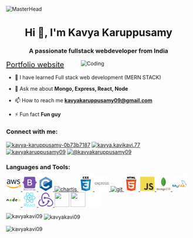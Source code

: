 ![MasterHead](https://camo.githubusercontent.com/48ec00ed4c84e771db4a1db90b56352923a8d644452a32b434d68e97006c9337/68747470733a2f2f63686b736b696c6c732e636f6d2f77702d636f6e74656e742f75706c6f6164732f323032302f30342f504e432d416e696d617465642d42616e6e6572732e676966)
<h1 align="center">Hi 👋, I'm Kavya Karuppusamy</h1>
<h3 align="center">A passionate fullstack webdeveloper from India</h3>
<img align="right" alt="Coding" width="300" src="https://cdn.dribbble.com/users/331265/screenshots/2542587/gabi-d.gif">


  <a href="https://kavyakavi.netlify.app/" target="_blank" style="font-size:20px">Portfolio website</a>


- 🌱 I have learned Full stack web development (MERN STACK)

- 💬 Ask me about **Mongo, Express, React, Node**

- 📫 How to reach me **kavyakaruppusamy09@gmail.com**

- ⚡ Fun fact **Fun guy**



<h3 align="left">Connect with me:</h3>
<p align="left">
<a href="https://linkedin.com/in/kavya-karuppusamy-0b73b7187" target="blank"><img align="center" src="https://raw.githubusercontent.com/rahuldkjain/github-profile-readme-generator/master/src/images/icons/Social/linked-in-alt.svg" alt="kavya-karuppusamy-0b73b7187" height="30" width="40" /></a>
<a href="https://fb.com/kavya.kavikavi.77" target="blank"><img align="center" src="https://raw.githubusercontent.com/rahuldkjain/github-profile-readme-generator/master/src/images/icons/Social/facebook.svg" alt="kavya.kavikavi.77" height="30" width="40" /></a>
<a href="https://instagram.com/kavyakaruppusamy09" target="blank"><img align="center" src="https://raw.githubusercontent.com/rahuldkjain/github-profile-readme-generator/master/src/images/icons/Social/instagram.svg" alt="kavyakaruppusamy09" height="30" width="40" /></a>
<a href="https://medium.com/@kavyakaruppusamy09" target="blank"><img align="center" src="https://raw.githubusercontent.com/rahuldkjain/github-profile-readme-generator/master/src/images/icons/Social/medium.svg" alt="@kavyakaruppusamy09" height="30" width="40" /></a>
</p>

<h3 align="left">Languages and Tools:</h3>
<p align="left"> <a href="https://aws.amazon.com" target="_blank" rel="noreferrer"> <img src="https://raw.githubusercontent.com/devicons/devicon/master/icons/amazonwebservices/amazonwebservices-original-wordmark.svg" alt="aws" width="40" height="40"/> </a> <a href="https://getbootstrap.com" target="_blank" rel="noreferrer"> <img src="https://raw.githubusercontent.com/devicons/devicon/master/icons/bootstrap/bootstrap-plain-wordmark.svg" alt="bootstrap" width="40" height="40"/> </a> <a href="https://www.cprogramming.com/" target="_blank" rel="noreferrer"> <img src="https://raw.githubusercontent.com/devicons/devicon/master/icons/c/c-original.svg" alt="c" width="40" height="40"/> </a> <a href="https://www.chartjs.org" target="_blank" rel="noreferrer"> <img src="https://www.chartjs.org/media/logo-title.svg" alt="chartjs" width="40" height="40"/> </a> <a href="https://www.w3schools.com/css/" target="_blank" rel="noreferrer"> <img src="https://raw.githubusercontent.com/devicons/devicon/master/icons/css3/css3-original-wordmark.svg" alt="css3" width="40" height="40"/> </a> <a href="https://expressjs.com" target="_blank" rel="noreferrer"> <img src="https://raw.githubusercontent.com/devicons/devicon/master/icons/express/express-original-wordmark.svg" alt="express" width="40" height="40"/> </a> <a href="https://git-scm.com/" target="_blank" rel="noreferrer"> <img src="https://www.vectorlogo.zone/logos/git-scm/git-scm-icon.svg" alt="git" width="40" height="40"/> </a> <a href="https://www.w3.org/html/" target="_blank" rel="noreferrer"> <img src="https://raw.githubusercontent.com/devicons/devicon/master/icons/html5/html5-original-wordmark.svg" alt="html5" width="40" height="40"/> </a> <a href="https://developer.mozilla.org/en-US/docs/Web/JavaScript" target="_blank" rel="noreferrer"> <img src="https://raw.githubusercontent.com/devicons/devicon/master/icons/javascript/javascript-original.svg" alt="javascript" width="40" height="40"/> </a> <a href="https://www.mongodb.com/" target="_blank" rel="noreferrer"> <img src="https://raw.githubusercontent.com/devicons/devicon/master/icons/mongodb/mongodb-original-wordmark.svg" alt="mongodb" width="40" height="40"/> </a> <a href="https://www.mysql.com/" target="_blank" rel="noreferrer"> <img src="https://raw.githubusercontent.com/devicons/devicon/master/icons/mysql/mysql-original-wordmark.svg" alt="mysql" width="40" height="40"/> </a> <a href="https://nodejs.org" target="_blank" rel="noreferrer"> <img src="https://raw.githubusercontent.com/devicons/devicon/master/icons/nodejs/nodejs-original-wordmark.svg" alt="nodejs" width="40" height="40"/> </a> <a href="https://reactjs.org/" target="_blank" rel="noreferrer"> <img src="https://raw.githubusercontent.com/devicons/devicon/master/icons/react/react-original-wordmark.svg" alt="react" width="40" height="40"/> </a> <a href="https://redux.js.org" target="_blank" rel="noreferrer"> <img src="https://raw.githubusercontent.com/devicons/devicon/master/icons/redux/redux-original.svg" alt="redux" width="40" height="40"/> </a> <img height="40" width="40" src="https://cdn.svgporn.com/logos/visual-studio-code.svg"> <img height="40" width="40" src="https://cdn.svgporn.com/logos/netlify.svg">
<a href="https://github.com/Kavyakavi09" target="_blank" rel="noreferrer"> <img src="https://raw.githubusercontent.com/Delta456/Delta456/master/img/github.png" alt="github" width="40" height="40"/> </a></p>


<p><img align="left" src="https://github-readme-stats.vercel.app/api/top-langs?username=kavyakavi09&show_icons=true&locale=en&layout=compact" alt="kavyakavi09" /></p>

<p>&nbsp;<img align="center" src="https://github-readme-stats.vercel.app/api?username=kavyakavi09&show_icons=true&locale=en" alt="kavyakavi09" /></p>


<p><img align="center" src="https://github-readme-streak-stats.herokuapp.com/?user=kavyakavi09&" alt="kavyakavi09" /></p>









